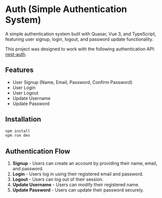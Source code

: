 # Auth (Simple Authentication System)

A simple authentication system built with Quasar, Vue 3, and TypeScript, featuring user signup, login, logout, and password update functionality.

This project was designed to work with the following authentication API: [nest-auth](https://github.com/daviporto/nest-auth).

## Features
- User Signup (Name, Email, Password, Confirm Password)
- User Login
- User Logout
- Update Username
- Update Password

## Installation

```bash
npm install
npm run dev
```

## Authentication Flow

1. **Signup** - Users can create an account by providing their name, email, and password.
2. **Login** - Users log in using their registered email and password.
3. **Logout** - Users can log out of their session.
4. **Update Username** - Users can modify their registered name.
5. **Update Password** - Users can update their password securely.

